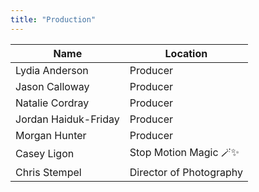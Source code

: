 ```yaml
---
title: "Production"
---
```

Name | Location
--|--
Lydia Anderson | Producer
Jason Calloway | Producer
Natalie Cordray | Producer
Jordan Haiduk-Friday | Producer
Morgan Hunter | Producer
Casey Ligon | Stop Motion Magic 🪄✨
Chris Stempel | Director of Photography